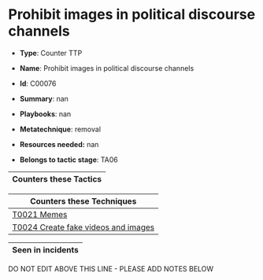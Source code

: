 # Prohibit images in political discourse channels

* **Type**: Counter TTP

* **Name**: Prohibit images in political discourse channels

* **Id**: C00076

* **Summary**: nan

* **Playbooks**: nan

* **Metatechnique**: removal

* **Resources needed:** nan

* **Belongs to tactic stage**: TA06


| Counters these Tactics |
| ---------------------- |



| Counters these Techniques |
| ------------------------- |
| [T0021 Memes](../techniques/T0021.md) |
| [T0024 Create fake videos and images](../techniques/T0024.md) |



| Seen in incidents |
| ----------------- |


DO NOT EDIT ABOVE THIS LINE - PLEASE ADD NOTES BELOW